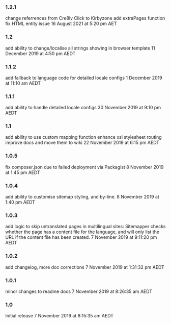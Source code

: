 ### 1.2.1
change referrences from Cre8iv Click to Kirbyzone
add extraPages function 
fix HTML entity issue
16 August 2021 at 5:20 pm AET

### 1.2
add ability to change/localise all strings showing in browser template
11 December 2019 at 4:50 pm AEDT

### 1.1.2
add fallback to language code for detailed locale configs
1 December 2019 at 11:10 am AEDT

### 1.1.1
add ability to handle detailed locale configs
30 November 2019 at 9:10 pm AEDT

### 1.1
add ability to use custom mapping function
enhance xsl stylesheet routing
improve docs and move them to wiki
22 November 2019 at 6:15 pm AEDT

### 1.0.5
fix composer.json due to failed deployment via Packagist
8 November 2019 at 1:45 pm AEDT

### 1.0.4
add ability to customise sitemap styling, and by-line.
8 November 2019 at 1:40 pm AEDT

### 1.0.3
add logic to skip untranslated pages in multilingual sites:
Sitemapper checks whether the page has a content file for the language,
and will only list the URL if the content file has been created.
7 November 2019 at 9:11:20 pm AEDT

### 1.0.2
add changelog, more doc corrections
7 November 2019 at 1:31:32 pm AEDT

### 1.0.1
minor changes to readme docs
7 November 2019 at 8:26:35 am AEDT

### 1.0
Initial release
7 November 2019 at 8:15:35 am AEDT
